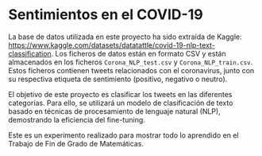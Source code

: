 # Sentimientos en el COVID-19
La base de datos utilizada en este proyecto ha sido extraída de Kaggle: https://www.kaggle.com/datasets/datatattle/covid-19-nlp-text-classification. Los ficheros de datos están en formato CSV y están almacenados en los ficheros `Corona_NLP_test.csv` y `Corona_NLP_train.csv`. Estos ficheros contienen tweets relacionados con el coronavirus, junto con su respectiva etiqueta de sentimiento (positivo, negativo o neutro).

El objetivo de este proyecto es clasificar los tweets en las diferentes categorías. Para ello, se utilizará un modelo de clasificación de texto basado en técnicas de procesamiento de lenguaje natural (NLP), demostrando la eficiencia del fine-tuning.

Este es un experimento realizado para mostrar todo lo aprendido en el Trabajo de Fin de Grado de Matemáticas.
